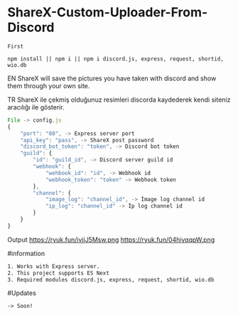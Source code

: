 # ShareX-Custom-Uploader-From-Discord

```shell
First

npm install || npm i || npm i discord.js, express, request, shortid, wio.db
```

EN
ShareX will save the pictures you have taken with discord and show them through your own site.

TR
ShareX ile çekmiş olduğunuz resimleri discorda kaydederek kendi siteniz aracılığı ile gösterir.


```js
File -> config.js
{
    "port": "80", -> Express server port
    "api_key": "pass", -> ShareX post password
    "discord_bot_token": "token", -> Discord bot token
    "guild": {
        "id": "guild_id", -> Discord server guild id
        "webhook": {
            "wehbook_id": "id", -> Webhook id
            "webhook_token": "token" -> Webhook token
        },
        "channel": {
            "image_log": "channel_id", -> İmage log channel id
            "ip_log": "channel_id" -> İp log channel id
        }
    }
}
```

Output
https://ryuk.fun/ivjjJ5Msw.png
https://ryuk.fun/04hiyqqpW.png


#information
```cmd
1. Works with Express server.
2. This project supports ES Next
3. Required modules discord.js, express, request, shortid, wio.db
```

#Updates
```
-> Soon!
```
